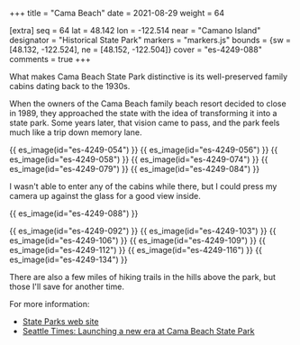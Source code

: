 +++
title = "Cama Beach"
date = 2021-08-29
weight = 64

[extra]
seq = 64
lat = 48.142
lon = -122.514
near = "Camano Island"
designator = "Historical State Park"
markers = "markers.js"
bounds = {sw = [48.132, -122.524], ne = [48.152, -122.504]}
cover = "es-4249-088"
comments = true
+++

What makes Cama Beach State Park distinctive is its well-preserved family cabins dating back to the 1930s.

<!-- more -->

When the owners of the Cama Beach family beach resort decided to close in 1989, they approached the state with the idea of transforming it into a state park. Some years later, that vision came to pass, and the park feels much like a trip down memory lane.

{{ es_image(id="es-4249-054") }}
{{ es_image(id="es-4249-056") }}
{{ es_image(id="es-4249-058") }}
{{ es_image(id="es-4249-074") }}
{{ es_image(id="es-4249-079") }}
{{ es_image(id="es-4249-084") }}

I wasn't able to enter any of the cabins while there, but I could press my camera up against the glass for a good view inside.

{{ es_image(id="es-4249-088") }}

{{ es_image(id="es-4249-092") }}
{{ es_image(id="es-4249-103") }}
{{ es_image(id="es-4249-106") }}
{{ es_image(id="es-4249-109") }}
{{ es_image(id="es-4249-112") }}
{{ es_image(id="es-4249-116") }}
{{ es_image(id="es-4249-134") }}

There are also a few miles of hiking trails in the hills above the park, but those I'll save for another time.

For more information:

* [State Parks web site](https://www.parks.state.wa.us/483/Cama-Beach)
* [Seattle Times: Launching a new era at Cama Beach State Park](https://www.seattletimes.com/outdoors/launching-a-new-era-at-cama-beach-state-park/)
